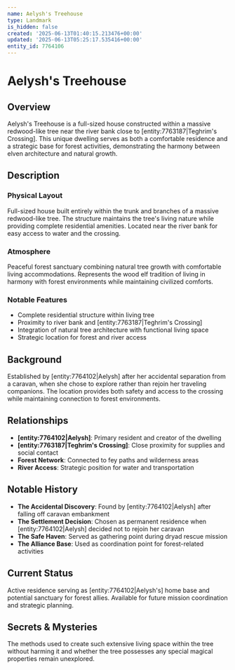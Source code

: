 ```yaml
---
name: Aelysh's Treehouse
type: Landmark
is_hidden: false
created: '2025-06-13T01:40:15.213476+00:00'
updated: '2025-06-13T05:25:17.535416+00:00'
entity_id: 7764106
---
```


# Aelysh's Treehouse

## Overview
Aelysh's Treehouse is a full-sized house constructed within a massive redwood-like tree near the river bank close to [entity:7763187|Teghrim's Crossing]. This unique dwelling serves as both a comfortable residence and a strategic base for forest activities, demonstrating the harmony between elven architecture and natural growth.

## Description
### Physical Layout
Full-sized house built entirely within the trunk and branches of a massive redwood-like tree. The structure maintains the tree's living nature while providing complete residential amenities. Located near the river bank for easy access to water and the crossing.

### Atmosphere
Peaceful forest sanctuary combining natural tree growth with comfortable living accommodations. Represents the wood elf tradition of living in harmony with forest environments while maintaining civilized comforts.

### Notable Features
- Complete residential structure within living tree
- Proximity to river bank and [entity:7763187|Teghrim's Crossing]
- Integration of natural tree architecture with functional living space
- Strategic location for forest and river access

## Background
Established by [entity:7764102|Aelysh] after her accidental separation from a caravan, when she chose to explore rather than rejoin her traveling companions. The location provides both safety and access to the crossing while maintaining connection to forest environments.

## Relationships
- **[entity:7764102|Aelysh]**: Primary resident and creator of the dwelling
- **[entity:7763187|Teghrim's Crossing]**: Close proximity for supplies and social contact
- **Forest Network**: Connected to fey paths and wilderness areas
- **River Access**: Strategic position for water and transportation

## Notable History
- **The Accidental Discovery**: Found by [entity:7764102|Aelysh] after falling off caravan embankment
- **The Settlement Decision**: Chosen as permanent residence when [entity:7764102|Aelysh] decided not to rejoin her caravan
- **The Safe Haven**: Served as gathering point during dryad rescue mission
- **The Alliance Base**: Used as coordination point for forest-related activities

## Current Status
Active residence serving as [entity:7764102|Aelysh's] home base and potential sanctuary for forest allies. Available for future mission coordination and strategic planning.

## Secrets & Mysteries
The methods used to create such extensive living space within the tree without harming it and whether the tree possesses any special magical properties remain unexplored.